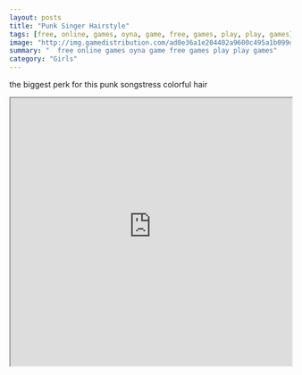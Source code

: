 ```yaml
---
layout: posts
title: "Punk Singer Hairstyle"
tags: [free, online, games, oyna, game, free, games, play, play, games]
image: "http://img.gamedistribution.com/ad0e36a1e204402a9600c495a1b099de.jpg"
summary: "  free online games oyna game free games play play games"
category: "Girls"
---
```


the biggest perk for this punk songstress colorful hair

<iframe width="100%" height="480px;" src="http://flash.gamedistribution.com?game=ad0e36a1e204402a9600c495a1b099de"></iframe>